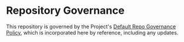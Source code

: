 # Repository Governance

This repository is governed by the Project's
[Default Repo Governance Policy], 
which is incorporated here by reference, including any updates.

[Default Repo Governance Policy]: https://github.com/tpm-rs/governance/blob/main/project-docs/DEFAULT-REPOSITORY-GOVERNANCE.md